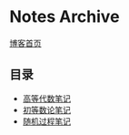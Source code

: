 # Notes Archive

[博客首页](https://blog.macromogic.xyz/)

## 目录

- [高等代数笔记](/advanced-linear-algebra/)
- [初等数论笔记](/elementry-number-theory/)
- [随机过程笔记](/stochastic-methods/)